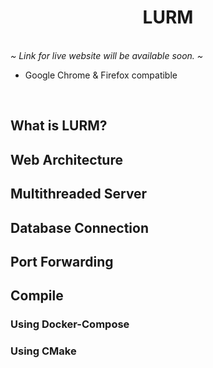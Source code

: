 <h1 align="center"><b>LURM</b></h1>
<br/>
<i>~ Link for live website will be available soon. ~</i>

- Google Chrome & Firefox compatible
<br/>

## What is LURM?

## Web Architecture

## Multithreaded Server

## Database Connection

## Port Forwarding
	
## Compile

### Using Docker-Compose

### Using CMake
